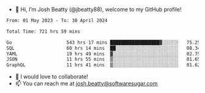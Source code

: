 - 👋 Hi, I’m Josh Beatty (@jbeatty88), welcome to my GitHub profile!

<!--START_SECTION:waka-->

```txt
From: 01 May 2023 - To: 30 April 2024

Total Time: 721 hrs 59 mins

Go                    543 hrs 17 mins ██████████████████▓░░░░░░   75.25 %
SQL                   60 hrs 14 mins  ██░░░░░░░░░░░░░░░░░░░░░░░   08.34 %
YAML                  19 hrs 49 mins  ▓░░░░░░░░░░░░░░░░░░░░░░░░   02.75 %
JSON                  11 hrs 55 mins  ▒░░░░░░░░░░░░░░░░░░░░░░░░   01.65 %
GraphQL               11 hrs 41 mins  ▒░░░░░░░░░░░░░░░░░░░░░░░░   01.62 %
```

<!--END_SECTION:waka-->

- 💞️ I would love to collaborate!
- 📫 You can reach me at josh.beatty@softwaresugar.com

<!---
jbeatty88/jbeatty88 is a ✨ special ✨ repository because its `README.md` (this file) appears on your GitHub profile.
You can click the Preview link to take a look at your changes.
--->

